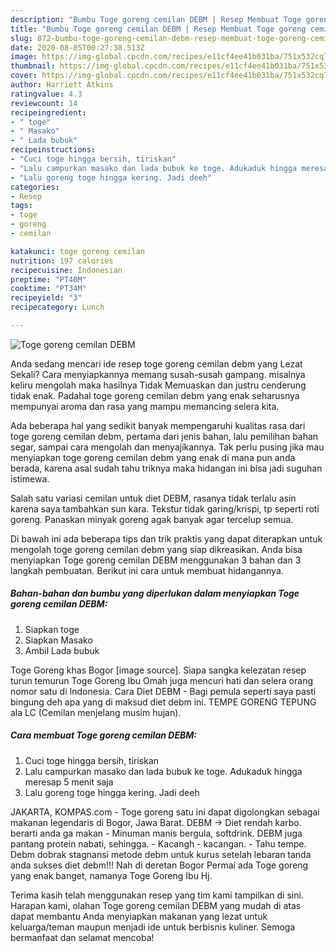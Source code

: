 ```yaml
---
description: "Bumbu Toge goreng cemilan DEBM | Resep Membuat Toge goreng cemilan DEBM Yang Bisa Manjain Lidah"
title: "Bumbu Toge goreng cemilan DEBM | Resep Membuat Toge goreng cemilan DEBM Yang Bisa Manjain Lidah"
slug: 872-bumbu-toge-goreng-cemilan-debm-resep-membuat-toge-goreng-cemilan-debm-yang-bisa-manjain-lidah
date: 2020-08-05T00:27:38.513Z
image: https://img-global.cpcdn.com/recipes/e11cf4ee41b031ba/751x532cq70/toge-goreng-cemilan-debm-foto-resep-utama.jpg
thumbnail: https://img-global.cpcdn.com/recipes/e11cf4ee41b031ba/751x532cq70/toge-goreng-cemilan-debm-foto-resep-utama.jpg
cover: https://img-global.cpcdn.com/recipes/e11cf4ee41b031ba/751x532cq70/toge-goreng-cemilan-debm-foto-resep-utama.jpg
author: Harriett Atkins
ratingvalue: 4.3
reviewcount: 14
recipeingredient:
- " toge"
- " Masako"
- " Lada bubuk"
recipeinstructions:
- "Cuci toge hingga bersih, tiriskan"
- "Lalu campurkan masako dan lada bubuk ke toge. Adukaduk hingga meresap 5 menit saja"
- "Lalu goreng toge hingga kering. Jadi deeh"
categories:
- Resep
tags:
- toge
- goreng
- cemilan

katakunci: toge goreng cemilan 
nutrition: 197 calories
recipecuisine: Indonesian
preptime: "PT40M"
cooktime: "PT34M"
recipeyield: "3"
recipecategory: Lunch

---
```



![Toge goreng cemilan DEBM](https://img-global.cpcdn.com/recipes/e11cf4ee41b031ba/751x532cq70/toge-goreng-cemilan-debm-foto-resep-utama.jpg)

Anda sedang mencari ide resep toge goreng cemilan debm yang Lezat Sekali? Cara menyiapkannya memang susah-susah gampang. misalnya keliru mengolah maka hasilnya Tidak Memuaskan dan justru cenderung tidak enak. Padahal toge goreng cemilan debm yang enak seharusnya mempunyai aroma dan rasa yang mampu memancing selera kita.

Ada beberapa hal yang sedikit banyak mempengaruhi kualitas rasa dari toge goreng cemilan debm, pertama dari jenis bahan, lalu pemilihan bahan segar, sampai cara mengolah dan menyajikannya. Tak perlu pusing jika mau menyiapkan toge goreng cemilan debm yang enak di mana pun anda berada, karena asal sudah tahu triknya maka hidangan ini bisa jadi suguhan istimewa.

Salah satu variasi cemilan untuk diet DEBM, rasanya tidak terlalu asin karena saya tambahkan sun kara. Tekstur tidak garing/krispi, tp seperti roti goreng. Panaskan minyak goreng agak banyak agar tercelup semua.


Di bawah ini ada beberapa tips dan trik praktis yang dapat diterapkan untuk mengolah toge goreng cemilan debm yang siap dikreasikan. Anda bisa menyiapkan Toge goreng cemilan DEBM menggunakan 3 bahan dan 3 langkah pembuatan. Berikut ini cara untuk membuat hidangannya.

<!--inarticleads1-->

##### Bahan-bahan dan bumbu yang diperlukan dalam menyiapkan Toge goreng cemilan DEBM:

1. Siapkan  toge
1. Siapkan  Masako
1. Ambil  Lada bubuk


Toge Goreng khas Bogor [image source]. Siapa sangka kelezatan resep turun temurun Toge Goreng Ibu Omah juga mencuri hati dan selera orang nomor satu di Indonesia. Cara Diet DEBM - Bagi pemula seperti saya pasti bingung deh apa yang di maksud diet debm ini. TEMPE GORENG TEPUNG ala LC (Cemilan menjelang musim hujan). 

<!--inarticleads2-->

##### Cara membuat Toge goreng cemilan DEBM:

1. Cuci toge hingga bersih, tiriskan
1. Lalu campurkan masako dan lada bubuk ke toge. Adukaduk hingga meresap 5 menit saja
1. Lalu goreng toge hingga kering. Jadi deeh


JAKARTA, KOMPAS.com - Toge goreng satu ini dapat digolongkan sebagai makanan legendaris di Bogor, Jawa Barat. DEBM -&gt; Diet rendah karbo. berarti anda ga makan - Minuman manis bergula, softdrink. DEBM juga pantang protein nabati, sehingga. - Kacangh - kacangan. - Tahu tempe. Debm dobrak stagnansi metode debm untuk kurus setelah lebaran tanda anda sukses diet debm!!! Nah di deretan Bogor Permai ada Toge goreng yang enak banget, namanya Toge Goreng Ibu Hj. 

Terima kasih telah menggunakan resep yang tim kami tampilkan di sini. Harapan kami, olahan Toge goreng cemilan DEBM yang mudah di atas dapat membantu Anda menyiapkan makanan yang lezat untuk keluarga/teman maupun menjadi ide untuk berbisnis kuliner. Semoga bermanfaat dan selamat mencoba!
